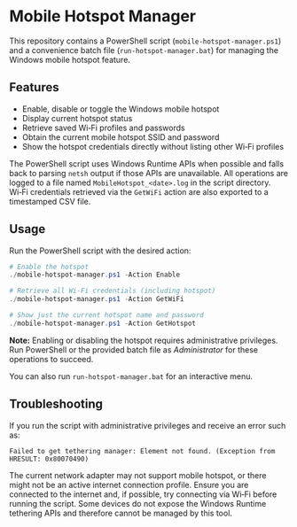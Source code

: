 # Mobile Hotspot Manager

This repository contains a PowerShell script (`mobile-hotspot-manager.ps1`) and a convenience batch file (`run-hotspot-manager.bat`) for managing the Windows mobile hotspot feature.

## Features

- Enable, disable or toggle the Windows mobile hotspot
- Display current hotspot status
- Retrieve saved Wi‑Fi profiles and passwords
- Obtain the current mobile hotspot SSID and password
- Show the hotspot credentials directly without listing other Wi‑Fi profiles

The PowerShell script uses Windows Runtime APIs when possible and falls back to parsing `netsh` output if those APIs are unavailable. All operations are logged to a file named `MobileHotspot_<date>.log` in the script directory. Wi‑Fi credentials retrieved via the `GetWiFi` action are also exported to a timestamped CSV file.

## Usage

Run the PowerShell script with the desired action:

```powershell
# Enable the hotspot
./mobile-hotspot-manager.ps1 -Action Enable

# Retrieve all Wi‑Fi credentials (including hotspot)
./mobile-hotspot-manager.ps1 -Action GetWiFi

# Show just the current hotspot name and password
./mobile-hotspot-manager.ps1 -Action GetHotspot
```

**Note:** Enabling or disabling the hotspot requires administrative privileges.
Run PowerShell or the provided batch file as *Administrator* for these
operations to succeed.

You can also run `run-hotspot-manager.bat` for an interactive menu.

## Troubleshooting

If you run the script with administrative privileges and receive an error such as:

```
Failed to get tethering manager: Element not found. (Exception from HRESULT: 0x80070490)
```

The current network adapter may not support mobile hotspot, or there might not be an active
internet connection profile. Ensure you are connected to the internet and, if possible,
try connecting via Wi‑Fi before running the script. Some devices do not expose the
Windows Runtime tethering APIs and therefore cannot be managed by this tool.
